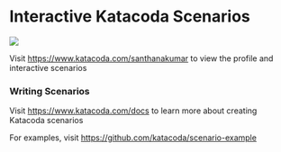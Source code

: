 # Interactive Katacoda Scenarios

[![](http://shields.katacoda.com/katacoda/santhanakumar/count.svg)](https://www.katacoda.com/santhanakumar "Get your profile on Katacoda.com")

Visit https://www.katacoda.com/santhanakumar to view the profile and interactive scenarios

### Writing Scenarios
Visit https://www.katacoda.com/docs to learn more about creating Katacoda scenarios

For examples, visit https://github.com/katacoda/scenario-example
